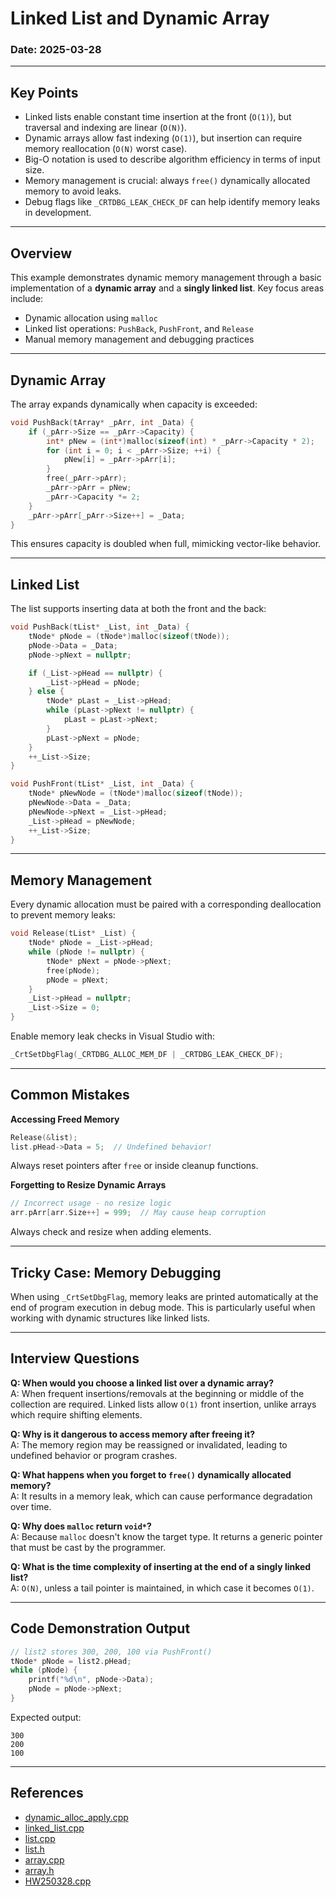 # Linked List and Dynamic Array 

### Date: 2025-03-28

---

## Key Points

- Linked lists enable constant time insertion at the front (`O(1)`), but traversal and indexing are linear (`O(N)`).
- Dynamic arrays allow fast indexing (`O(1)`), but insertion can require memory reallocation (`O(N)` worst case).
- Big-O notation is used to describe algorithm efficiency in terms of input size.
- Memory management is crucial: always `free()` dynamically allocated memory to avoid leaks.
- Debug flags like `_CRTDBG_LEAK_CHECK_DF` can help identify memory leaks in development.

---

## Overview

This example demonstrates dynamic memory management through a basic implementation of a **dynamic array** and a **singly linked list**. Key focus areas include:

- Dynamic allocation using `malloc`
- Linked list operations: `PushBack`, `PushFront`, and `Release`
- Manual memory management and debugging practices

---

## Dynamic Array

The array expands dynamically when capacity is exceeded:

```cpp
void PushBack(tArray* _pArr, int _Data) {
    if (_pArr->Size == _pArr->Capacity) {
        int* pNew = (int*)malloc(sizeof(int) * _pArr->Capacity * 2);
        for (int i = 0; i < _pArr->Size; ++i) {
            pNew[i] = _pArr->pArr[i];
        }
        free(_pArr->pArr);
        _pArr->pArr = pNew;
        _pArr->Capacity *= 2;
    }
    _pArr->pArr[_pArr->Size++] = _Data;
}
```

This ensures capacity is doubled when full, mimicking vector-like behavior.

---

## Linked List

The list supports inserting data at both the front and the back:

```cpp
void PushBack(tList* _List, int _Data) {
    tNode* pNode = (tNode*)malloc(sizeof(tNode));
    pNode->Data = _Data;
    pNode->pNext = nullptr;

    if (_List->pHead == nullptr) {
        _List->pHead = pNode;
    } else {
        tNode* pLast = _List->pHead;
        while (pLast->pNext != nullptr) {
            pLast = pLast->pNext;
        }
        pLast->pNext = pNode;
    }
    ++_List->Size;
}
```

```cpp
void PushFront(tList* _List, int _Data) {
    tNode* pNewNode = (tNode*)malloc(sizeof(tNode));
    pNewNode->Data = _Data;
    pNewNode->pNext = _List->pHead;
    _List->pHead = pNewNode;
    ++_List->Size;
}
```

---

## Memory Management

Every dynamic allocation must be paired with a corresponding deallocation to prevent memory leaks:

```cpp
void Release(tList* _List) {
    tNode* pNode = _List->pHead;
    while (pNode != nullptr) {
        tNode* pNext = pNode->pNext;
        free(pNode);
        pNode = pNext;
    }
    _List->pHead = nullptr;
    _List->Size = 0;
}
```

Enable memory leak checks in Visual Studio with:

```cpp
_CrtSetDbgFlag(_CRTDBG_ALLOC_MEM_DF | _CRTDBG_LEAK_CHECK_DF);
```

---

## Common Mistakes

**Accessing Freed Memory**
```cpp
Release(&list);
list.pHead->Data = 5;  // Undefined behavior!
```
Always reset pointers after `free` or inside cleanup functions.

**Forgetting to Resize Dynamic Arrays**
```cpp
// Incorrect usage - no resize logic
arr.pArr[arr.Size++] = 999;  // May cause heap corruption
```
Always check and resize when adding elements.

---

## Tricky Case: Memory Debugging

When using `_CrtSetDbgFlag`, memory leaks are printed automatically at the end of program execution in debug mode.
This is particularly useful when working with dynamic structures like linked lists.

---

## Interview Questions

**Q: When would you choose a linked list over a dynamic array?**  
A: When frequent insertions/removals at the beginning or middle of the collection are required. Linked lists allow `O(1)` front insertion, unlike arrays which require shifting elements.

**Q: Why is it dangerous to access memory after freeing it?**  
A: The memory region may be reassigned or invalidated, leading to undefined behavior or program crashes.

**Q: What happens when you forget to `free()` dynamically allocated memory?**  
A: It results in a memory leak, which can cause performance degradation over time.

**Q: Why does `malloc` return `void*`?**  
A: Because `malloc` doesn't know the target type. It returns a generic pointer that must be cast by the programmer.

**Q: What is the time complexity of inserting at the end of a singly linked list?**  
A: `O(N)`, unless a tail pointer is maintained, in which case it becomes `O(1)`.

---

## Code Demonstration Output

```cpp
// list2 stores 300, 200, 100 via PushFront()
tNode* pNode = list2.pHead;
while (pNode) {
    printf("%d\n", pNode->Data);
    pNode = pNode->pNext;
}
```

Expected output:
```
300
200
100
```

---

## References

- [dynamic_alloc_apply.cpp](codes/dynamic_alloc_apply.cpp)
- [linked_list.cpp](codes/linked_list.cpp)
- [list.cpp](codes/list.cpp)
- [list.h](codes/list.h)
- [array.cpp](codes/array.cpp)
- [array.h](codes/array.h)
- [HW250328.cpp](codes/HW250328.cpp)
